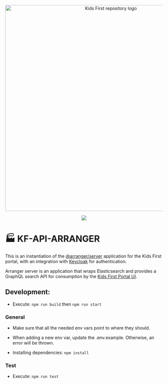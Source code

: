 <p align="center">
  <img src="docs/kids_first_logo.svg" alt="Kids First repository logo" width="660px" />
</p>
<p align="center">
  <a href="https://opensource.org/licenses/Apache-2.0"><img src="https://img.shields.io/badge/License-Apache%202.0-blue.svg?style=for-the-badge"></a>
</p>

# :factory: KF-API-ARRANGER
This is an instantiation of the [@arranger/server](https://github.com/overture-stack/arranger/tree/develop/modules/server) application for the Kids First portal, with an integration with [Keycloak](https://www.keycloak.org/docs/latest/securing_apps/index.html#_nodejs_adapter) for authentication.

Arranger server is an application that wraps Elasticsearch and provides a GraphQL search API for consumption by the [Kids First Portal UI](https://github.com/kids-first/kf-portal-ui).

## Development:

* Execute: `npm run build` then `npm run start`

### General

* Make sure that all the needed env vars point to where they should.

* When adding a new env var, update the .env.example. Otherwise, an error will be thrown.

* Installing dependencies: `npm install`

### Test

* Execute: `npm run test`
